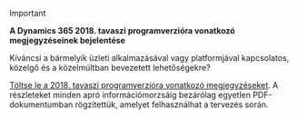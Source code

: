 > [!IMPORTANT]
> **A Dynamics 365 2018. tavaszi programverzióra vonatkozó megjegyzéseinek bejelentése**
>
> Kíváncsi a bármelyik üzleti alkalmazásával vagy platformjával kapcsolatos, közelgő és a közelmúltban bevezetett lehetőségekre? 
> 
> [Töltse le a 2018. tavaszi programverzióra vonatkozó megjegyzéseket](https://go.microsoft.com/fwlink/?linkid=870424). A részleteket minden apró információmorzsáig bezárólag egyetlen PDF-dokumentumban rögzítettük, amelyet felhasználhat a tervezés során. 
